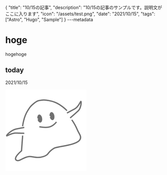 {
  "title": "10/15の記事",
  "description": "10/15の記事のサンプルです。説明文がここに入ります",
  "icon": "/assets/test.png",
  "date": "2021/10/15",
  "tags": ["Astro", "Hugo", "Sample"]
}
---metadata

# hoge
hogehoge

## today
2021/10/15

![img](/assets/test.png)